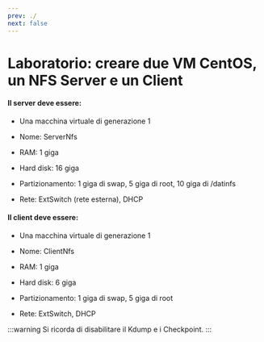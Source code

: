 ```yaml
---
prev: ./
next: false
---
```

# Laboratorio: creare due VM CentOS, un NFS Server e un Client

#### Il server deve essere: 

* Una macchina virtuale di generazione 1 

* Nome: ServerNfs 

* RAM: 1 giga 

* Hard disk: 16 giga 

* Partizionamento: 1 giga di swap, 5 giga di root, 10 giga di /datinfs 

* Rete: ExtSwitch (rete esterna), DHCP 

#### Il client deve essere: 

* Una macchina virtuale di generazione 1 

* Nome: ClientNfs 

* RAM: 1 giga 

* Hard disk: 6 giga 

* Partizionamento: 1 giga di swap, 5 giga di root 

* Rete: ExtSwitch, DHCP 

:::warning
Si ricorda di disabilitare il Kdump e i Checkpoint. 
:::

<!--
Filesystem:
```
bicycle-world-ii
|—— brands.txt
|—— freight/
|   |—— messenger/
|   |—— porteur/
|—— mountain/
|   |—— downhill/
|   |   |—— heavyweight/
|   |   |—— lightweight/
|   |—— hardtail/
|—— racing/
    |—— road/
    |—— track/
```
Compito:
1. Stampare a video la Working Directory.
2. Stampare la lista dei files e delle cartelle presenti nella directory.
3. Cambiare cartella ed andare in `freight/`
4. Stampare nuovamente la lista dei files e delle cartelle presenti nella directory.
5. Cambiare cartella ed andare in `porteur/`
6. Tornare alla cartella iniziale con un solo comando, tramite [path relativo](https://it.wikipedia.org/wiki/Percorso#Percorsi_relativi_e_assoluti).
7. Cambiare cartella ed andare in `mountain/downhill/` con un solo comando.
8. Creare due file vuoti: `dirt.txt` e `mud.txt`
9. Stampare la lista dei files e delle cartelle presenti nella directory.
10. Creare una cartella di nome `safety/`
11. Creare una cartella `bmx/` nella cartella `bicycle-world-ii` **SENZA** cambiare directory
12. Creare due file `tricks.txt` e `models.txt` nella cartella `bmx/` **SENZA** cambiare directory, in un unico comando.
-->